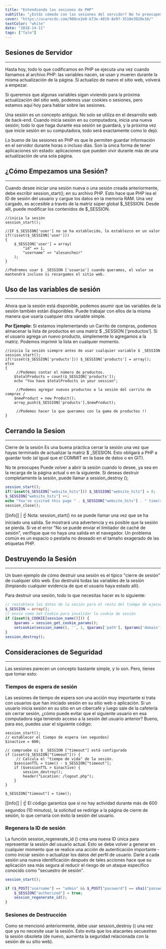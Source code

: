 ```yaml
---
title: "Entendiendo las sesiones de PHP"
subtitle: "¿Estás cómodo con las sesiones del servidor? No te preocupes, después de leer esta lección, serás un maestro en las sesiones de PHP."
cover: "https://ucarecdn.com/980ce2e0-b73e-4019-8e97-3510e3028e10/"
textColor: "white"
date: "2018-14-11"
tags: ["fale"]
---
```


## Sesiones de Servidor
***

Hasta hoy, todo lo que codificamos en PHP se ejecuta una vez cuando llamamos al archivo PHP: las variables nacen, se usan y mueren durante la misma actualización de la página. Si actualizo de nuevo el sitio web, volverá a empezar.

Si queremos que algunas variables sigan viviendo para la próxima actualización del sitio web, podemos usar cookies o sesiones, pero estamos aquí hoy para hablar sobre las sesiones.

Una sesión es un concepto antiguo. No solo se utiliza en el desarrollo web de back-end. Cuando inicia sesión en su computadora, inicia una nueva sesión; todo lo que haga durante esa sesión se guardará, y la próxima vez que inicie sesión en su computadora, todo será exactamente como lo dejó.

Lo bueno de las sesiones en PHP es que le permiten guardar información en el servidor durante horas o incluso días. Son la única forma de tener aplicaciones sin estado: aplicaciones que pueden vivir durante más de una actualización de una sola página.

## ¿Cómo Empezamos una Sesión?
***

Cuando desee iniciar una sesión nueva o una sesión creada anteriormente, debe escribir session_start(); en su archivo PHP. Esto hace que PHP lea el ID de sesión del usuario y cargue los datos en la memoria RAM. Una vez cargado, es accesible a través de la matriz súper global $_SESSION. Desde allí, puede modificar los contenidos de $_SESSION.

```php{numberLines: true}
//inicia la sesión
session_start();

//IF $_SESSION['user'] no se ha establecido, lo establezco en un valor
if(!isset($_SESSION['user']))
{
    $_SESSION['user'] = array(
        "id" => 1,
        "username" => "alesanchezr"
    );
}

//Podremos usar $ _SESSION ['usuario'] cuando queramos, el valor se mantendrá incluso si recargamos el sitio web.
```

## Uso de las variables de sesión
***

Ahora que la sesión está disponible, podemos asumir que las variables de la sesión también están disponibles. Puede trabajar con ellos de la misma manera que usaría cualquier otra variable simple.

**Por Ejemplo:**  Si estamos implementando un Carrito de compras, podemos almacenar la lista de productos en una matriz $ _SESSION [‘productos’]. Si el usuario agrega un nuevo producto, simplemente lo agregamos a la matriz. Podemos imprimir la lista en cualquier momento.

```php{numberLines: true}
//inicia la sesión siempre antes de usar cualquier variable $ _SESSION
session_start();
if(!isset($_SESSION['products'])) $_SESSION['products'] = array();
else
{
     //Podemos contar el número de productos. 
    $totalProducts = count($_SESSION['products']);
    echo "You have $totalProducts in your session";

     //Podemos agregar nuevos productos a la sesión del carrito de compras /
    $newProduct = new Product();
    array_push($_SESSION['products'],$newProduct);

     //Podemos hacer lo que queramos con la gama de productos !!
}
```

## Cerrando la Sesion
***


Cierre de la sesión Es una buena práctica cerrar la sesión una vez que hayas terminado de actualizar la matriz $ _SESSION. Esto obligará a PHP a guardar todo (al igual que el COMMIT en la base de datos o en GIT).

No te preocupes Puede volver a abrir la sesión cuando lo desee, ya sea en la recarga de la página actual o en la siguiente. Si deseas destruir completamente la sesión, puede llamar a session_destroy ();

```php
session_start();
if(!isset($_SESSION["website_hits"])) $_SESSION["website_hits"] = 0;
$_SESSION["website_hits"] ++;
echo "You've visited this page " . $_SESSION["website_hits"] . " time(s).";
session_close();
```


[[info]]
| :point_up: Nota: session_start() no se puede llamar una vez que se ha iniciado una salida. Se mostrará una advertencia y es posible que la sesión se pierda. Si ve el error "No se puede enviar el limitador de caché de sesión", verifique que no haya una salida en el navegador. Un problema común es un espacio o pestaña no deseado en el tamaño exagerado de las etiquetas PHP.

## Destruyendo la Sesión
***

Un buen ejemplo de cómo destruir una sesión es el típico "cierre de sesión" de cualquier sitio web. Eso destruirá todas las variables de la sesión (limpiando cualquier evidencia de que el usuario haya estado allí).

Para destruir una sesión, todo lo que necesitas hacer es lo siguiente:

```php
// restablece los datos de la sesión para el resto del tiempo de ejecución
$_SESSION = array();
// envía como Set-Cookie para invalidar la cookie de sesión
if (isset($_COOKIE[session_name()])) { 
    $params = session_get_cookie_params();
    setcookie(session_name(), '', 1, $params['path'], $params['domain'], $params['secure'], isset($params['httponly']));
}
session_destroy();
```

## Consideraciones de Seguridad
***

Las sesiones parecen un concepto bastante simple, y lo son. Pero, tienes que tomar esto:

### Tiempos de espera de sesión

Las sesiones de tiempo de espera son una acción muy importante si trata con usuarios que han iniciado sesión en su sitio web o aplicación. Si un usuario inicia sesión en su sitio en un cibercafé y luego sale de la cafetería sin cerrar sesión, ¿cómo puede evitar que el siguiente usuario en esa computadora siga teniendo acceso a la sesión del usuario anterior? Bueno, para eso, puedes usar el siguiente código:

```php{numberLines: true}
session_start();
// establecer el tiempo de espera (en segundos)
$inactive = 600;

// compruebe si $ _SESSION ["timeout"] está configurado
if (isset($_SESSION["timeout"])) {
     // Calcula el "tiempo de vida" de la sesión.
    $sessionTTL = time() - $_SESSION["timeout"];
    if ($sessionTTL > $inactive) {
        session_destroy();
        header("Location: /logout.php");
    }
}

$_SESSION["timeout"] = time();

```

[[info]]
| :point_up: El código garantiza que si no hay actividad durante más de 600 segundos (10 minutos), la solicitud se redirige a la página de cierre de sesión, lo que cerraría con éxito la sesión del usuario.

### Regenera la ID de sesión

La función session_regenerate_id () crea una nueva ID única para representar la sesión del usuario actual. Esto se debe volver a generar en cualquier momento que se realice una acción de autenticación importante - como iniciar sesión o actualizar los datos del perfil de usuario. Darle a cada sesión una nueva identificación después de tales acciones hace que su aplicación sea más segura al reducir el riesgo de un ataque específico conocido como "secuestro de sesión".

```php
session_start();

if ($_POST["username"] == "admin" && $_POST["password"] == sha1("password")) {
    $_SESSION["authorized"] = true;
    session_regenerate_id();
}
```

### Sesiones de Destrucción

Como se mencionó anteriormente, debe usar session_destroy () una vez que ya no necesite usar la sesión. Esto evita que los atacantes secuestren la sesión obsoleta (de nuevo, aumenta la seguridad relacionada con la sesión de su sitio web).
